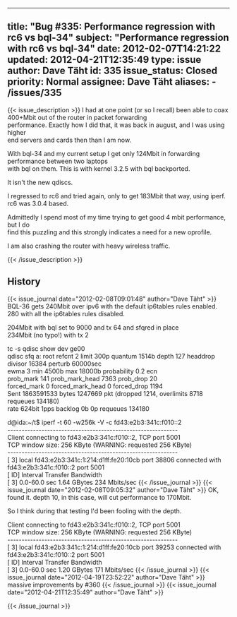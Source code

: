 
---
title: "Bug #335: Performance regression with rc6 vs bql-34"
subject: "Performance regression with rc6 vs bql-34"
date: 2012-02-07T14:21:22
updated: 2012-04-21T12:35:49
type: issue
author: Dave Täht
id: 335
issue_status: Closed
priority: Normal
assignee: Dave Täht
aliases:
    - /issues/335
---

{{< issue_description >}}
I had at one point (or so I recall) been able to coax 400+Mbit out of
the router in packet forwarding\
performance. Exactly how I did that, it was back in august, and I was
using higher\
end servers and cards then than I am now.

With bql-34 and my current setup I get only 124Mbit in forwarding
performance between two laptops\
with bql on them. This is with kernel 3.2.5 with bql backported.

It isn't the new qdiscs.

I regressed to rc6 and tried again, only to get 183Mbit that way, using
iperf.\
rc6 was 3.0.4 based.

Admittedly I spend most of my time trying to get good 4 mbit
performance, but I do\
find this puzzling and this strongly indicates a need for a new
oprofile.

I am also crashing the router with heavy wireless traffic.


{{< /issue_description >}}

## History
{{< issue_journal date="2012-02-08T09:01:48" author="Dave Täht" >}}
BQL-36 gets 240Mbit over ipv6 with the default ip6tables rules enabled.\
280 with all the ip6tables rules disabled.

204Mbit with bql set to 9000 and tx 64 and sfqred in place\
234Mbit (no typo!) with tx 2

tc -s qdisc show dev ge00\
qdisc sfq a: root refcnt 2 limit 300p quantum 1514b depth 127 headdrop
divisor 16384 perturb 60000sec\
ewma 3 min 4500b max 18000b probability 0.2 ecn\
prob\_mark 141 prob\_mark\_head 7363 prob\_drop 20\
forced\_mark 0 forced\_mark\_head 0 forced\_drop 1194\
Sent 1863591533 bytes 1247669 pkt (dropped 1214, overlimits 8718
requeues 134180)\
rate 624bit 1pps backlog 0b 0p requeues 134180

d@ida:\~/t\$ iperf -t 60 -w256k -V -c fd43:e2b3:341c:f010::2\
------------------------------------------------------------\
Client connecting to fd43:e2b3:341c:f010::2, TCP port 5001\
TCP window size: 256 KByte (WARNING: requested 256 KByte)\
------------------------------------------------------------\
\[ 3\] local fd43:e2b3:341c:1:214:d1ff:fe20:10cb port 38806 connected
with fd43:e2b3:341c:f010::2 port 5001\
\[ ID\] Interval Transfer Bandwidth\
\[ 3\] 0.0-60.0 sec 1.64 GBytes 234 Mbits/sec
{{< /issue_journal >}}
{{< issue_journal date="2012-02-08T09:05:32" author="Dave Täht" >}}
OK, found it. depth 10, in this case, will cut performance to 170Mbit.

So I think during that testing I'd been fooling with the depth.

Client connecting to fd43:e2b3:341c:f010::2, TCP port 5001\
TCP window size: 256 KByte (WARNING: requested 256 KByte)\
------------------------------------------------------------\
\[ 3\] local fd43:e2b3:341c:1:214:d1ff:fe20:10cb port 39253 connected
with fd43:e2b3:341c:f010::2 port 5001\
\[ ID\] Interval Transfer Bandwidth\
\[ 3\] 0.0-60.0 sec 1.20 GBytes 171 Mbits/sec
{{< /issue_journal >}}
{{< issue_journal date="2012-04-19T23:52:22" author="Dave Täht" >}}
massive improvements by \#360
{{< /issue_journal >}}
{{< issue_journal date="2012-04-21T12:35:49" author="Dave Täht" >}}

{{< /issue_journal >}}

